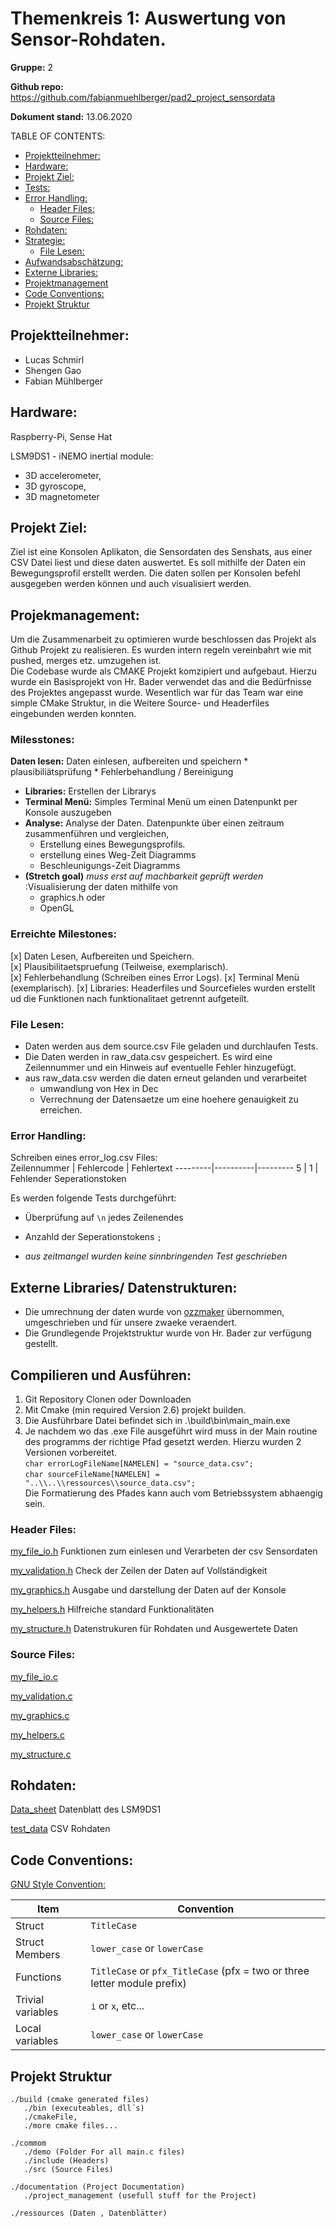# Themenkreis 1: Auswertung von Sensor-Rohdaten.

**Gruppe:** 2

**Github repo:** https://github.com/fabianmuehlberger/pad2_project_sensordata

**Dokument stand:** 13.06.2020


TABLE OF CONTENTS:
  - [Projektteilnehmer:](#projektteilnehmer)
  - [Hardware:](#hardware)
  - [Projekt Ziel:](#projekt-ziel)
  - [Tests:](#tests)
  - [Error Handling:](#error-handling)
    - [Header Files:](#header-files)
    - [Source Files:](#source-files)
  - [Rohdaten:](#rohdaten)
  - [Strategie:](#strategie)
      - [File Lesen:](#file-lesen)
  - [Aufwandsabschätzung:](#aufwandsabschätzung)
  - [Externe Libraries:](#externe-libraries)
  - [Projektmanagement](#projektmanagement)
  - [Code Conventions:](#code-conventions)
  - [Projekt Struktur](#projekt-struktur)

## Projektteilnehmer:

* Lucas Schmirl
* Shengen Gao
* Fabian Mühlberger

## Hardware:
Raspberry-Pi, Sense Hat

LSM9DS1 - iNEMO inertial module:
* 3D accelerometer,
* 3D gyroscope, 
* 3D magnetometer

## Projekt Ziel:
Ziel ist eine Konsolen Aplikaton, die Sensordaten des Senshats, aus einer CSV Datei liest und diese daten auswertet. Es soll mithilfe der Daten ein Bewegungsprofil erstellt werden. Die daten sollen per Konsolen befehl ausgegeben werden können und auch visualisiert werden. 

## Projekmanagement:

Um die Zusammenarbeit zu optimieren wurde beschlossen das Projekt als Github Projekt zu realisieren. Es wurden intern regeln vereinbahrt wie mit pushed, merges etz. umzugehen ist.  
Die Codebase wurde als CMAKE Projekt komzipiert und aufgebaut. Hierzu wurde ein Basisprojekt von Hr. Bader verwendet das and die Bedürfnisse des Projektes angepasst wurde. Wesentlich war für das Team war eine simple CMake Struktur, in die Weitere Source- und Headerfiles eingebunden werden konnten.  

### Milesstones:

 **Daten lesen:** Daten einlesen, aufbereiten und speichern
    * plausibiliätsprüfung 
    * Fehlerbehandlung / Bereinigung
* **Libraries:** Erstellen der Librarys 
* **Terminal Menü:** Simples Terminal Menü um einen Datenpunkt per Konsole auszugeben
* **Analyse:** Analyse der Daten. Datenpunkte über einen zeitraum zusammenführen und    vergleichen,
    * Erstellung eines Bewegungsprofils.
    * erstellung eines Weg-Zeit Diagramms
    * Beschleunigungs-Zeit Diagramms
* **(Stretch goal)** *muss erst auf machbarkeit geprüft werden* :Visualisierung der daten mithilfe von 
    * graphics.h  oder
    * OpenGL

### Erreichte Milestones:
[x] Daten Lesen, Aufbereiten und Speichern.  
[x] Plausibilitaetspruefung (Teilweise, exemplarisch).  
[x] Fehlerbehandlung (Schreiben eines Error Logs).
[x] Terminal Menü (exemplarisch).
[x] Libraries: Headerfiles und Sourcefieles wurden erstellt ud die Funktionen nach funktionalitaet getrennt aufgeteilt.

### File Lesen:
* Daten werden aus dem source.csv File geladen und durchlaufen Tests. 
* Die Daten werden in raw_data.csv gespeichert. Es wird eine Zeilennummer und ein Hinweis auf eventuelle Fehler hinzugefügt.
* aus raw_data.csv werden die daten erneut gelanden und verarbeitet
  * umwandlung von Hex in Dec
  * Verrechnung der Datensaetze um eine hoehere genauigkeit zu erreichen.
 
### Error Handling:
Schreiben eines error_log.csv Files:  
Zeilennummer | Fehlercode | Fehlertext
---------|----------|---------
 5 | 1 | Fehlender Seperationstoken

 Es werden folgende Tests durchgeführt:
  * Überprüfung auf ```\n``` jedes Zeilenendes
  * Anzahld der Seperationstokens ```;``` 

* *aus zeitmangel wurden keine sinnbringenden Test geschrieben*


## Externe Libraries/ Datenstrukturen:
* Die umrechnung der daten wurde von [ozzmaker](http://ozzmaker.com/) übernommen, umgeschrieben und für unsere zwaeke veraendert.
* Die Grundlegende Projektstruktur wurde von Hr. Bader zur verfügung gestellt. 

## Compilieren und Ausführen:
1. Git Repository Clonen oder Downloaden
2. Mit Cmake (min required Version 2.6) projekt builden. 
3. Die Ausführbare Datei befindet sich in .\build\bin\main_main.exe
4. Je nachdem wo das .exe File ausgeführt wird muss in der Main routine des programms der richtige Pfad gesetzt werden. Hierzu wurden 2 Versionen vorbereitet.  
    ```char errorLogFileName[NAMELEN] = "source_data.csv";```  
    ```char sourceFileName[NAMELEN] = "..\\..\\ressources\\source_data.csv";```   
    Die Formatierung des Pfades kann auch vom Betriebssystem abhaengig sein.

### Header Files:

[my_file_io.h](../common/include/my_file_io.h)
Funktionen zum einlesen und Verarbeten der csv Sensordaten  

[my_validation.h](../common/include/my_validation.h)
Check der Zeilen der Daten auf Vollständigkeit
 
[my_graphics.h](../common/include/my_graphics.h) Ausgabe und darstellung der Daten auf der Konsole

[my_helpers.h](../common/include/my_graphics.h) Hilfreiche standard Funktionalitäten

[my_structure.h](../common/include/my_graphics.h) Datenstrukuren für Rohdaten und Ausgewertete Daten 

### Source Files:
[my_file_io.c](../common/src/my_file_io.c)

[my_validation.c](../common/src/my_validation.c)

[my_graphics.c](../common/src/my_graphics.c)

[my_helpers.c](../common/src/my_validation.c)

[my_structure.c](../common/src/my_validation.c)

## Rohdaten:
[Data_sheet](../ressources/datasheet_LSM9DS1.pdf) Datenblatt des LSM9DS1

[test_data](../ressources/Test_Data_20k_IMU-LSM9DS1.csv) CSV Rohdaten 


## Code Conventions:

[GNU Style Convention:](https://developer.gnome.org/programming-guidelines/stable/c-coding-style.html.en)

Item | Convention | 
---------|----------
 Struct    |          ```TitleCase```
 Struct Members | ```lower_case``` or ```lowerCase```
 Functions | ```TitleCase``` or ```pfx_TitleCase``` (pfx = two or three letter module prefix)
 Trivial variables  | ```i``` or ```x```, etc...
 Local variables | ```lower_case``` or ```lowerCase```


## Projekt Struktur

 ```
./build (cmake generated files)
    ./bin (executeables, dll´s)
    ./cmakeFile,
    ./more cmake files...

./commom
    ./demo (Folder For all main.c files)
    ./include (Headers)
    ./src (Source Files)

./documentation (Project Documentation)
    ./project_management (usefull stuff for the Project)

./ressources (Daten , Datenblätter)

```

